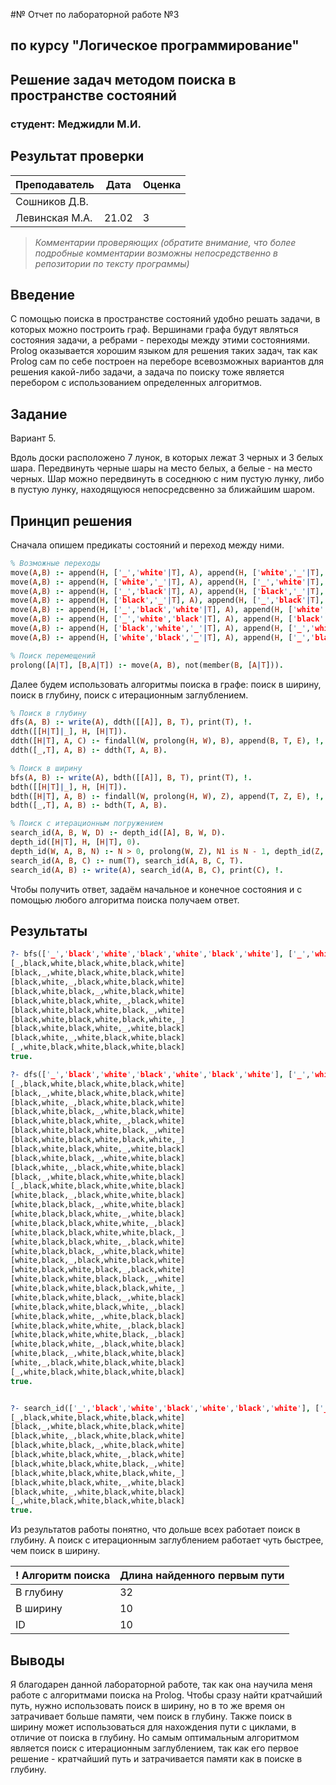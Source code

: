 #№ Отчет по лабораторной работе №3
## по курсу "Логическое программирование"

## Решение задач методом поиска в пространстве состояний

### студент: Меджидли М.И.

## Результат проверки

| Преподаватель     | Дата         |  Оценка       |
|-------------------|--------------|---------------|
| Сошников Д.В. |              |               |
| Левинская М.А.|   21.02      |     3         |

> *Комментарии проверяющих (обратите внимание, что более подробные комментарии возможны непосредственно в репозитории по тексту программы)*


## Введение

С помощью поиска в пространстве состояний удобно решать задачи, в которых можно построить граф. Вершинами
графа будут являться состояния задачи, а ребрами - переходы между этими состояниями.
Prolog оказывается хорошим языком для решения таких задач, так как Prolog сам по себе построен на переборе
всевозможных вариантов для решения какой-либо задачи, а задача по поиску тоже является перебором с использованием 
определенных алгоритмов.

## Задание

Вариант 5.

Вдоль доски расположено 7 лунок, в которых лежат 3 черных и 3 белых шара. Передвинуть черные шары на место 
белых, а белые - на место черных. Шар можно передвинуть в соседнюю с ним пустую лунку, либо в пустую лунку, 
находящуюся непосредсвенно за ближайшим шаром.

## Принцип решения

Сначала опишем предикаты состояний и переход между ними.

```prolog
% Возможные переходы
move(A,B) :- append(H, ['_','white'|T], A), append(H, ['white','_'|T], B).
move(A,B) :- append(H, ['white','_'|T], A), append(H, ['_','white'|T], B).
move(A,B) :- append(H, ['_','black'|T], A), append(H, ['black','_'|T], B).
move(A,B) :- append(H, ['black','_'|T], A), append(H, ['_','black'|T], B).
move(A,B) :- append(H, ['_','black','white'|T], A), append(H, ['white','black','_'|T], B).
move(A,B) :- append(H, ['_','white','black'|T], A), append(H, ['black','white','_'|T], B).
move(A,B) :- append(H, ['black','white','_'|T], A), append(H, ['_','white','black'|T], B).
move(A,B) :- append(H, ['white','black','_'|T], A), append(H, ['_','black','white'|T], B).

% Поиск перемещений
prolong([A|T], [B,A|T]) :- move(A, B), not(member(B, [A|T])).

```

Далее будем использовать алгоритмы поиска в графе: поиск в ширину, поиск в глубину, поиск с итерационным заглублением. 

```prolog
% Поиск в глубину
dfs(A, B) :- write(A), ddth([[A]], B, T), print(T), !.
ddth([[H|T]|_], H, [H|T]).
ddth([H|T], A, C) :- findall(W, prolong(H, W), B), append(B, T, E), !, ddth(E, A, C).
ddth([_,T], A, B) :- ddth(T, A, B).

% Поиск в ширину
bfs(A, B) :- write(A), bdth([[A]], B, T), print(T), !.
bdth([[H|T]|_], H, [H|T]).
bdth([H|T], A, B) :- findall(W, prolong(H, W), Z), append(T, Z, E), !, bdth(E, A, B).
bdth([_,T], A, B) :- bdth(T, A, B).

% Поиск с итерационным погружением
search_id(A, B, W, D) :- depth_id([A], B, W, D).
depth_id([H|T], H, [H|T], 0).
depth_id(W, A, B, N) :- N > 0, prolong(W, Z), N1 is N - 1, depth_id(Z, A, B, N1).
search_id(A, B, C) :- num(T), search_id(A, B, C, T).
search_id(A, B) :- write(A), search_id(A, B, C), print(C), !.
```

Чтобы получить ответ, задаём начальное и конечное состояния и с помощью любого алгоритма поиска получаем ответ.


## Результаты

```prolog
?- bfs(['_','black','white','black','white','black','white'], ['_','white','black','white','black','white','black']).
[_,black,white,black,white,black,white]
[black,_,white,black,white,black,white]
[black,white,_,black,white,black,white]
[black,white,black,_,white,black,white]
[black,white,black,white,_,black,white]
[black,white,black,white,black,_,white]
[black,white,black,white,black,white,_]
[black,white,black,white,_,white,black]
[black,white,_,white,black,white,black]
[_,white,black,white,black,white,black]
true.

?- dfs(['_','black','white','black','white','black','white'], ['_','white','black','white','black','white','black']).
[_,black,white,black,white,black,white]
[black,_,white,black,white,black,white]
[black,white,_,black,white,black,white]
[black,white,black,_,white,black,white]
[black,white,black,white,_,black,white]
[black,white,black,white,black,_,white]
[black,white,black,white,black,white,_]
[black,white,black,white,_,white,black]
[black,white,black,_,white,white,black]
[black,white,_,black,white,white,black]
[black,_,white,black,white,white,black]
[_,black,white,black,white,white,black]
[white,black,_,black,white,white,black]
[white,black,black,_,white,white,black]
[white,black,black,white,_,white,black]
[white,black,black,white,white,_,black]
[white,black,black,white,white,black,_]
[white,black,black,white,_,black,white]
[white,black,black,_,white,black,white]
[white,black,_,black,white,black,white]
[white,black,white,black,_,black,white]
[white,black,white,black,black,_,white]
[white,black,white,black,black,white,_]
[white,black,white,black,_,white,black]
[white,black,white,black,white,_,black]
[white,black,white,_,white,black,black]
[white,black,white,white,_,black,black]
[white,black,white,white,black,_,black]
[white,black,white,_,black,white,black]
[white,black,_,white,black,white,black]
[white,_,black,white,black,white,black]
[_,white,black,white,black,white,black]
true.


?- search_id(['_','black','white','black','white','black','white'], ['_','white','black','white','black','white','black']).
[_,black,white,black,white,black,white]
[black,_,white,black,white,black,white]
[black,white,_,black,white,black,white]
[black,white,black,_,white,black,white]
[black,white,black,white,_,black,white]
[black,white,black,white,black,_,white]
[black,white,black,white,black,white,_]
[black,white,black,white,_,white,black]
[black,white,_,white,black,white,black]
[_,white,black,white,black,white,black]
true.
```

Из результатов работы понятно, что дольше всех работает поиск в глубину. А поиск с итерационным заглублением работает чуть 
быстрее, чем поиск в ширину.

! Алгоритм поиска |  Длина найденного первым пути  |
|-----------------|:-------------------------------|
| В глубину       |          32                    |
| В ширину        |          10                    |
| ID              |          10                    |

## Выводы

Я благодарен данной лабораторной работе, так как она научила меня работе с алгоритмами поиска на Prolog. Чтобы сразу найти кратчайший путь, 
нужно использовать поиск в ширину, но в то же время он затрачивает больше памяти, чем поиск в глубину. Также поиск в ширину может 
использоваться для нахождения пути с циклами, в отличие от поиска в глубину. Но самым оптимальным алгоритмом является поиск с 
итерационным заглублением, так как его первое решение - кратчайший путь и затрачивается памяти как в поиске в глубину.




